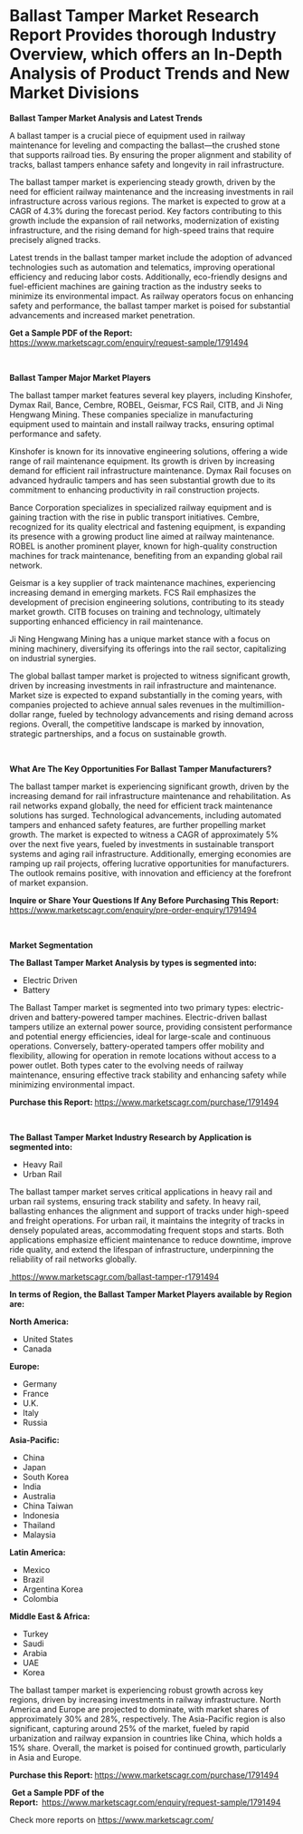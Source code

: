 <p><h1>Ballast Tamper Market Research Report Provides thorough Industry Overview, which offers an In-Depth Analysis of Product Trends and New Market Divisions</h1></p><p><strong>Ballast Tamper Market Analysis and Latest Trends</strong></p>
<p><p>A ballast tamper is a crucial piece of equipment used in railway maintenance for leveling and compacting the ballast—the crushed stone that supports railroad ties. By ensuring the proper alignment and stability of tracks, ballast tampers enhance safety and longevity in rail infrastructure.</p><p>The ballast tamper market is experiencing steady growth, driven by the need for efficient railway maintenance and the increasing investments in rail infrastructure across various regions. The market is expected to grow at a CAGR of 4.3% during the forecast period. Key factors contributing to this growth include the expansion of rail networks, modernization of existing infrastructure, and the rising demand for high-speed trains that require precisely aligned tracks.</p><p>Latest trends in the ballast tamper market include the adoption of advanced technologies such as automation and telematics, improving operational efficiency and reducing labor costs. Additionally, eco-friendly designs and fuel-efficient machines are gaining traction as the industry seeks to minimize its environmental impact. As railway operators focus on enhancing safety and performance, the ballast tamper market is poised for substantial advancements and increased market penetration.</p></p>
<p><strong>Get a Sample PDF of the Report:&nbsp;</strong> <a href="https://www.marketscagr.com/enquiry/request-sample/1791494?utm_campaign=2278&utm_medium=2&utm_source=Github&utm_content=ia&utm_term=18022025&utm_id=ballast-tamper">https://www.marketscagr.com/enquiry/request-sample/1791494</a></p>
<p>&nbsp;</p>
<p><strong>Ballast Tamper Major Market Players</strong></p>
<p><p>The ballast tamper market features several key players, including Kinshofer, Dymax Rail, Bance, Cembre, ROBEL, Geismar, FCS Rail, CITB, and Ji Ning Hengwang Mining. These companies specialize in manufacturing equipment used to maintain and install railway tracks, ensuring optimal performance and safety.</p><p>Kinshofer is known for its innovative engineering solutions, offering a wide range of rail maintenance equipment. Its growth is driven by increasing demand for efficient rail infrastructure maintenance. Dymax Rail focuses on advanced hydraulic tampers and has seen substantial growth due to its commitment to enhancing productivity in rail construction projects.</p><p>Bance Corporation specializes in specialized railway equipment and is gaining traction with the rise in public transport initiatives. Cembre, recognized for its quality electrical and fastening equipment, is expanding its presence with a growing product line aimed at railway maintenance. ROBEL is another prominent player, known for high-quality construction machines for track maintenance, benefiting from an expanding global rail network.</p><p>Geismar is a key supplier of track maintenance machines, experiencing increasing demand in emerging markets. FCS Rail emphasizes the development of precision engineering solutions, contributing to its steady market growth. CITB focuses on training and technology, ultimately supporting enhanced efficiency in rail maintenance.</p><p>Ji Ning Hengwang Mining has a unique market stance with a focus on mining machinery, diversifying its offerings into the rail sector, capitalizing on industrial synergies.</p><p>The global ballast tamper market is projected to witness significant growth, driven by increasing investments in rail infrastructure and maintenance. Market size is expected to expand substantially in the coming years, with companies projected to achieve annual sales revenues in the multimillion-dollar range, fueled by technology advancements and rising demand across regions. Overall, the competitive landscape is marked by innovation, strategic partnerships, and a focus on sustainable growth.</p></p>
<p>&nbsp;</p>
<p><strong>What Are The Key Opportunities For Ballast Tamper Manufacturers?</strong></p>
<p><p>The ballast tamper market is experiencing significant growth, driven by the increasing demand for rail infrastructure maintenance and rehabilitation. As rail networks expand globally, the need for efficient track maintenance solutions has surged. Technological advancements, including automated tampers and enhanced safety features, are further propelling market growth. The market is expected to witness a CAGR of approximately 5% over the next five years, fueled by investments in sustainable transport systems and aging rail infrastructure. Additionally, emerging economies are ramping up rail projects, offering lucrative opportunities for manufacturers. The outlook remains positive, with innovation and efficiency at the forefront of market expansion.</p></p>
<p><strong>Inquire or Share Your Questions If Any Before Purchasing This Report:</strong> <a href="https://www.marketscagr.com/enquiry/pre-order-enquiry/1791494?utm_campaign=2278&utm_medium=2&utm_source=Github&utm_content=ia&utm_term=18022025&utm_id=ballast-tamper">https://www.marketscagr.com/enquiry/pre-order-enquiry/1791494</a></p>
<p>&nbsp;</p>
<p><strong>Market Segmentation</strong></p>
<p><strong>The Ballast Tamper Market Analysis by types is segmented into:</strong></p>
<p><ul><li>Electric Driven</li><li>Battery</li></ul></p>
<p><p>The Ballast Tamper market is segmented into two primary types: electric-driven and battery-powered tamper machines. Electric-driven ballast tampers utilize an external power source, providing consistent performance and potential energy efficiencies, ideal for large-scale and continuous operations. Conversely, battery-operated tampers offer mobility and flexibility, allowing for operation in remote locations without access to a power outlet. Both types cater to the evolving needs of railway maintenance, ensuring effective track stability and enhancing safety while minimizing environmental impact.</p></p>
<p><strong>Purchase this Report:&nbsp;</strong><a href="https://www.marketscagr.com/purchase/1791494?utm_campaign=2278&utm_medium=2&utm_source=Github&utm_content=ia&utm_term=18022025&utm_id=ballast-tamper">https://www.marketscagr.com/purchase/1791494</a></p>
<p>&nbsp;</p>
<p><strong>The Ballast Tamper Market Industry Research by Application is segmented into:</strong></p>
<p><ul><li>Heavy Rail</li><li>Urban Rail</li></ul></p>
<p><p>The ballast tamper market serves critical applications in heavy rail and urban rail systems, ensuring track stability and safety. In heavy rail, ballasting enhances the alignment and support of tracks under high-speed and freight operations. For urban rail, it maintains the integrity of tracks in densely populated areas, accommodating frequent stops and starts. Both applications emphasize efficient maintenance to reduce downtime, improve ride quality, and extend the lifespan of infrastructure, underpinning the reliability of rail networks globally.</p></p>
<p><a href="https://www.marketscagr.com/ballast-tamper-r1791494?utm_campaign=2278&utm_medium=2&utm_source=Github&utm_content=ia&utm_term=18022025&utm_id=ballast-tamper">&nbsp;https://www.marketscagr.com/ballast-tamper-r1791494</a></p>
<p><strong>In terms of Region, the Ballast Tamper Market Players available by Region are:</strong></p>
<p>
    <p> <strong> North America: </strong>
        <ul>
            <li>United States</li>
            <li>Canada</li>
        </ul>
        </p> 
    <p> <strong> Europe: </strong>
        <ul>
            <li>Germany</li>
            <li>France</li>
            <li>U.K.</li>
            <li>Italy</li>
            <li>Russia</li>
        </ul>
        </p> 
    <p> <strong> Asia-Pacific: </strong>
        <ul>
            <li>China</li>
            <li>Japan</li>
            <li>South Korea</li>
            <li>India</li>
            <li>Australia</li>
            <li>China Taiwan</li>
            <li>Indonesia</li>
            <li>Thailand</li>
            <li>Malaysia</li>
        </ul>
        </p> 
    <p> <strong> Latin America: </strong>
        <ul>
            <li>Mexico</li>
            <li>Brazil</li>
            <li>Argentina Korea</li>
            <li>Colombia</li>
        </ul>
        </p> 
    <p> <strong> Middle East & Africa: </strong>
        <ul>
            <li>Turkey</li>
            <li>Saudi</li>
            <li>Arabia</li>
            <li>UAE</li>
            <li>Korea</li>
        </ul>
    </p>
    </p>
<p><p>The ballast tamper market is experiencing robust growth across key regions, driven by increasing investments in railway infrastructure. North America and Europe are projected to dominate, with market shares of approximately 30% and 28%, respectively. The Asia-Pacific region is also significant, capturing around 25% of the market, fueled by rapid urbanization and railway expansion in countries like China, which holds a 15% share. Overall, the market is poised for continued growth, particularly in Asia and Europe.</p></p>
<p><strong>Purchase this Report: </strong><a href="https://www.marketscagr.com/purchase/1791494?utm_campaign=2278&utm_medium=2&utm_source=Github&utm_content=ia&utm_term=18022025&utm_id=ballast-tamper">https://www.marketscagr.com/purchase/1791494</a></p>
<p>&nbsp;<strong>Get a Sample PDF of the Report:&nbsp;&nbsp;</strong><a href="https://www.marketscagr.com/enquiry/request-sample/1791494?utm_campaign=2278&utm_medium=2&utm_source=Github&utm_content=ia&utm_term=18022025&utm_id=ballast-tamper">https://www.marketscagr.com/enquiry/request-sample/1791494</a></p>
<p><strong></strong></p>
<p>Check more reports on <a href="https://www.marketscagr.com/?utm_campaign=2278&utm_medium=2&utm_source=Github&utm_content=ia&utm_term=18022025&utm_id=ballast-tamper">https://www.marketscagr.com/</a></p>